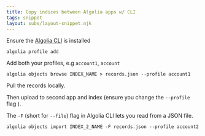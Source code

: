 ```yaml
---
title: Copy indices between Algolia apps w/ CLI
tags: snippet
layout: subs/layout-snippet.njk
---
```


Ensure the [Algolia CLI](https://www.algolia.com/doc/tools/cli/get-started/overview/#install-the-algolia-cli) is installed

```commandline
algolia profile add
```

Add both your profiles, e.g `account1`, `account`

```commandline
algolia objects browse INDEX_NAME > records.json --profile account1
```

Pull the records locally.

Then upload to second app and index (ensure you change the `--profile` flag ).

The `-F` (short for `--file`) flag in Algolia CLI lets you read from a JSON file.

```commandline
algolia objects import INDEX_2_NAME -F records.json --profile account2
```
